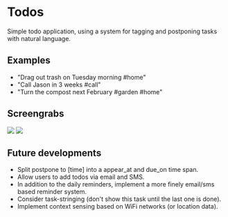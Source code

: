 Todos
=====

Simple todo application, using a system for tagging and postponing tasks with natural language.


Examples
--------

* "Drag out trash on Tuesday morning #home"
* "Call Jason in 3 weeks #call"
* "Turn the compost next February #garden #home"


Screengrabs
-----------
![](https://lh4.googleusercontent.com/-IXN6ub7zBUs/T1GcEgj8W7I/AAAAAAAADAI/y0J5dMP-a4I/s576/todos-screengrab-desktop.png)
![](https://lh4.googleusercontent.com/-U9W6dyGc1Rw/T1GcIp4wI-I/AAAAAAAADAQ/oPErFnUUMNs/s576/todos-screengrab-mobile.png)


Future developments
-------------------

* Split postpone to [time] into a appear_at and due_on time span.
* Allow users to add todos via email and SMS.
* In addition to the daily reminders, implement a more finely email/sms based reminder system.
* Consider task-stringing (don't show this task until the last one is done).
* Implement context sensing based on WiFi networks (or location data).


